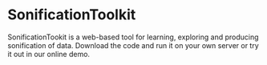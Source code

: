 # SonificationToolkit

SonificationTookit is a web-based tool for learning, exploring and producing sonification of data. Download the code and run it on your own server or try it out in our online demo.
